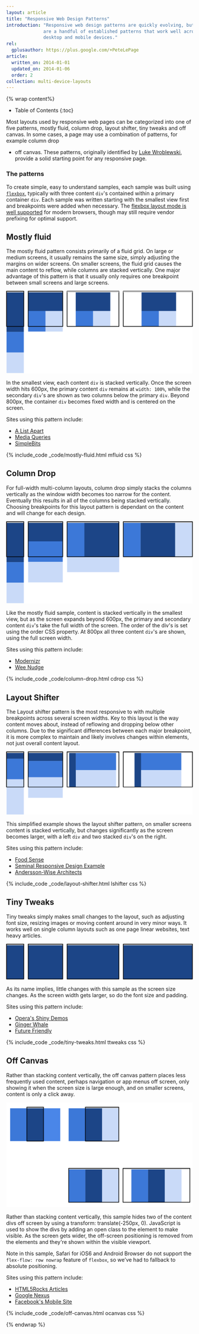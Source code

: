 ```yaml
---
layout: article
title: "Responsive Web Design Patterns"
introduction: "Responsive web design patterns are quickly evolving, but there
              are a handful of established patterns that work well across the 
              desktop and mobile devices."
rel:
  gplusauthor: https://plus.google.com/+PeteLePage
article:
  written_on: 2014-01-01
  updated_on: 2014-01-06
  order: 2
collection: multi-device-layouts
---
```


{% wrap content%}

* Table of Contents
{:toc}

Most layouts used by responsive web pages can be categorized into one of five 
patterns, mostly fluid, column drop, layout shifter, tiny tweaks and off canvas. 
In some cases, a page may use a combination of patterns, for example column drop 
+ off canvas.  These patterns, originally identified by [Luke 
Wroblewski](http://www.lukew.com/ff/entry.asp?1514), provide a solid starting 
point for any responsive page.

### The patterns

To create simple, easy to understand samples, each sample was built using 
[`flexbox`](https://developer.mozilla.org/en-US/docs/Web/Guide/CSS/Flexible_boxes), 
typically with three content `div`'s contained within a primary container `div`. 
 Each sample was written starting with the smallest view first and breakpoints 
were added when necessary.  The [flexbox layout mode is well 
supported](http://caniuse.com/#search=flexbox) for modern browsers, though may 
still require vendor prefixing for optimal support. 

## Mostly fluid

The mostly fluid pattern consists primarily of a fluid grid.  On large or medium 
screens, it usually remains the same size, simply adjusting the margins on wider 
screens.  On smaller screens, the fluid grid causes the main content to reflow, 
while columns are stacked vertically.  One major advantage of this pattern is 
that it usually only requires one breakpoint between small screens and large 
screens.

<img src="imgs/mostly-fluid.svg" />

In the smallest view, each content `div` is stacked vertically.  Once the screen 
width hits 600px, the primary content `div` remains at `width: 100%`, while the 
secondary `div`'s are shown as two columns below the primary `div`.  Beyond 
800px, the container `div` becomes fixed width and is centered on the screen.

Sites using this pattern include:

 * [A List Apart](http://mediaqueri.es/ala/)
 * [Media Queries](http://mediaqueri.es/)
 * [SimpleBits](http://simplebits.com/)


{% include_code _code/mostly-fluid.html mfluid css %}

## Column Drop

For full-width multi-column layouts, column drop simply stacks the columns 
vertically as the window width becomes too narrow for the content.  Eventually 
this results in all of the columns being stacked vertically.  Choosing 
breakpoints for this layout pattern is dependant on the content and will change 
for each design.

<img src="imgs/column-drop.svg" />

Like the mostly fluid sample, content is stacked vertically in the smallest 
view, but as the screen expands beyond 600px, the primary and secondary content 
`div`'s take the full width of the screen.  The order of the div's is set using 
the order CSS property.  At 800px all three content `div`'s are shown, using the 
full screen width.  

Sites using this pattern include:

 * [Modernizr](http://modernizr.com/)
 * [Wee Nudge](http://weenudge.com/)

{% include_code _code/column-drop.html cdrop css %}

## Layout Shifter

The Layout shifter pattern is the most responsive to with multiple breakpoints 
across several screen widths.  Key to this layout is the way content moves 
about, instead of reflowing and dropping below other columns.  Due to the 
significant differences between each major breakpoint, it is more complex to 
maintain and likely involves changes within elements, not just overall content 
layout.

<img src="imgs/layout-shifter.svg" />

This simplified example shows the layout shifter pattern, on smaller screens 
content is stacked vertically, but changes significantly as the screen becomes 
larger, with a left `div` and two stacked `div`'s on the right.

Sites using this pattern include:

 * [Food Sense](http://foodsense.is/)
 * [Seminal Responsive Design 
  Example](http://alistapart.com/d/responsive-web-design/ex/ex-site-FINAL.html)
 * [Andersson-Wise Architects](http://www.anderssonwise.com/)

{% include_code _code/layout-shifter.html lshifter css %}

## Tiny Tweaks

Tiny tweaks simply makes small changes to the layout, such as adjusting font 
size, resizing images or moving content around in very minor ways.  It works 
well on single column layouts such as one page linear websites, text heavy 
articles.

<img src="imgs/tiny-tweaks.svg" />

As its name implies, little changes with this sample as the screen size changes. 
 As the screen width gets larger, so do the font size and padding.

Sites using this pattern include:

 * [Opera's Shiny Demos](http://shinydemos.com/)
 * [Ginger Whale](http://gingerwhale.com/)
 * [Future Friendly](http://futurefriendlyweb.com/)

{% include_code _code/tiny-tweaks.html ttweaks css %}

## Off Canvas

Rather than stacking content vertically, the off canvas pattern places less 
frequently used content, perhaps navigation or app menus off screen, only 
showing it when the screen size is large enough, and on smaller screens, content 
is only a click away.   

<img src="imgs/off-canvas.svg" />

Rather than stacking content vertically, this sample hides two of the content 
divs off screen by using a transform: translate(-250px, 0).  JavaScript is used 
to show the divs by adding an open class to the element to make visible.  As the 
screen gets wider, the off-screen positioning is removed from the elements and 
they're shown within the visible viewport.

Note in this sample, Safari for iOS6 and Android Browser do not support the 
`flex-flow: row nowrap` feature of `flexbox`, so we’ve had to fallback to 
absolute positioning.

Sites using this pattern include:

 * [HTML5Rocks 
  Articles](http://www.html5rocks.com/en/tutorials/developertools/async-call-stack/)
 * [Google Nexus](http://www.google.com/nexus/)
 * [Facebook's Mobile Site](https://m.facebook.com/)

{% include_code _code/off-canvas.html ocanvas css %}

{% endwrap %}
